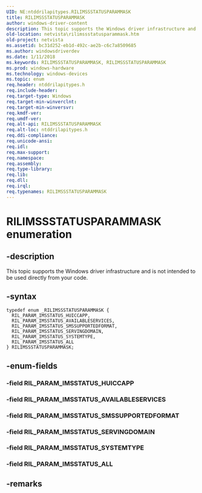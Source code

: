 ```yaml
---
UID: NE:ntddrilapitypes.RILIMSSSTATUSPARAMMASK
title: RILIMSSSTATUSPARAMMASK
author: windows-driver-content
description: This topic supports the Windows driver infrastructure and is not intended to be used directly from your code.
old-location: netvista\rilimssstatusparammask.htm
old-project: netvista
ms.assetid: bc31d252-eb1d-492c-ae2b-c6c7a8509685
ms.author: windowsdriverdev
ms.date: 1/11/2018
ms.keywords: RILIMSSSTATUSPARAMMASK, RILIMSSSTATUSPARAMMASK
ms.prod: windows-hardware
ms.technology: windows-devices
ms.topic: enum
req.header: ntddrilapitypes.h
req.include-header: 
req.target-type: Windows
req.target-min-winverclnt: 
req.target-min-winversvr: 
req.kmdf-ver: 
req.umdf-ver: 
req.alt-api: RILIMSSSTATUSPARAMMASK
req.alt-loc: ntddrilapitypes.h
req.ddi-compliance: 
req.unicode-ansi: 
req.idl: 
req.max-support: 
req.namespace: 
req.assembly: 
req.type-library: 
req.lib: 
req.dll: 
req.irql: 
req.typenames: RILIMSSSTATUSPARAMMASK
---
```


# RILIMSSSTATUSPARAMMASK enumeration



## -description
This topic supports the Windows driver infrastructure and is not intended to be used directly from your code.



## -syntax

````
typedef enum _RILIMSSSTATUSPARAMMASK { 
  RIL_PARAM_IMSSTATUS_HUICCAPP,
  RIL_PARAM_IMSSTATUS_AVAILABLESERVICES,
  RIL_PARAM_IMSSTATUS_SMSSUPPORTEDFORMAT,
  RIL_PARAM_IMSSTATUS_SERVINGDOMAIN,
  RIL_PARAM_IMSSTATUS_SYSTEMTYPE,
  RIL_PARAM_IMSSTATUS_ALL
} RILIMSSSTATUSPARAMMASK;
````


## -enum-fields

### -field RIL_PARAM_IMSSTATUS_HUICCAPP


### -field RIL_PARAM_IMSSTATUS_AVAILABLESERVICES


### -field RIL_PARAM_IMSSTATUS_SMSSUPPORTEDFORMAT


### -field RIL_PARAM_IMSSTATUS_SERVINGDOMAIN


### -field RIL_PARAM_IMSSTATUS_SYSTEMTYPE


### -field RIL_PARAM_IMSSTATUS_ALL


## -remarks

